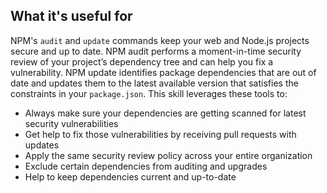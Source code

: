 ## What it's useful for

NPM's `audit` and `update` commands keep your web and Node.js projects secure
and up to date. NPM audit performs a moment-in-time security review of your
project’s dependency tree and can help you fix a vulnerability. NPM update
identifies package dependencies that are out of date and updates them to the
latest available version that satisfies the constraints in your `package.json`.
This skill leverages these tools to:

-   Always make sure your dependencies are getting scanned for latest security
    vulnerabilities
-   Get help to fix those vulnerabilities by receiving pull requests with
    updates
-   Apply the same security review policy across your entire organization
-   Exclude certain dependencies from auditing and upgrades
-   Help to keep dependencies current and up-to-date
